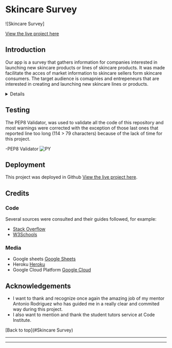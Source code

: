 # Skincare Survey


![Skincare Survey]

[View the live project here](https://lukyhet.github.io/Project_three/)

## Introduction

Our app is a survey that gathers information for companies interested in launching new skincare products or lines of skincare products. It was made facilitate the acces of market information to skincare sellers form skincare consumers. The target audience is comapnies and entrepeneurs that are interested in creating and launching new skincare lines or products.

<details>


Skincare Survey app is a tool created for comercial purposes. It has ten different questions about the skincare habits and preferences of a target skincare consumer group

This Trivia was made as the second milestone project to achieve the Diploma in Software Development at the Code Institute. 

The purpose of this project is the application of a survey that gathers information and gives results obtained through 10 questions about skincare preferences and habits. The main goal is to build an app/back end site that responds to the users' actions, allowing the user to analize the data and use it for their comercial goals.


## UX
###  User Demographic
The user for this website is: 

- Companies or etrepeneurs that want to create and sell new skincare products to young and adult skincare consumers. The consumers are people who has a skincare concern and who are interested in purchasing new skincare products to tackle their skincare problems. 


#### User Goals

- To apply a survey/research aimed to gather information in order tht will help the client/user to define what skincare product would be best to create and sell according to the preferences of the potential consumers. 
- Have an efficient and concise instrument (survey) to apply.
- Have clear results and data to work with.


## Features 

This is a back end application made using python. 

The app that displays ten different questions about skincare habits and preferences, some of them offer answer options and others are simple yes or no questions. The client/user can use the app both for applying the survey meaning collecting the data, and producing the results. The app can both read the information from the base google sheets skincare_survey document and write on it, updating it form the app.

The app has some questions that offer several options of answers, in the case of a tie the app can report it in the results, showing for example the two or three most prefered skincare products.


#### Wireframes
  

- This project is a back end app and it does not involve aesthetic design, the blueprints of the project or initial work was done by creating the questions and answer options that would collect the specific data to offer valuable results for clients interested in launching a successful new skincare product.


## Debugging

Some of the problems detected by gitpod have to do with non fatal errors like long lines of code that are related to the lenght of the questions and answer options.

A bug related to printing a result in case of a tie instead of a blanck space was detected and fixed by including lines of code that would print if the options are equal in value (==) and stil mayor than other options (>=).

`if (acids_list_len == serum_list_len) and (acids_list_len == moisturizer_list_len):
        print('All products sold equally')
    else:
        print('Most selling product is %s' % most_common)`

Other kind of bugs that was about defining functions. It was necessary to double check on the correct definition of functions.

The last bug that appeared was related to the deployment of the app in Heroku, there was an incompatibility between versions of the packagest installes at the requirements.txt file. The solution was to run the command:

`pip3 freeze > requirements.txt`


### Features to Implement in the future

- **Recommendations**

- We would like to include an option in the app that would process the results and come with recommended options for skincare products.
     

## Main Languages Used

- [HTML5](https://en.wikipedia.org/wiki/HTML5 "Link to HTML Wikipedia") provided by the CI template for this project.
- [JS](https://en.wikipedia.org/wiki/JavaScript "Link to JS Wikipedia") provided by the CI template for this project.
- [PY](https://en.wikipedia.org/wiki/Python_(programming_language) "Link to PY Wikipedia")


### Frameworks, Libraries & Programs Used

- [GitPod](https://gitpod.io/ "Link to GitPod homepage")
     - GitPod was as workspace for writing code,
- [GitHub](https://github.com/ "Link to GitHub")
     - GitHub is being used to store this repository.



</details>


## Testing


The PEP8 Validator, was used to validate all the code of this repository and most warnings were corrected with the exception of those last ones that reported line too long (114 > 79 characters) because of the lack of time for this project.

-PEP8 Validator ![PY](http://pep8online.com/checkresult)



## Deployment

This project was deployed in Github [View the live project here](https://lukyhet.github.io/Repository-Two/).

    
## Credits 


### Code 

Several sources were consulted and their guides followed, for example:

- [Stack Overflow](https://stackoverflow.com/ "Link to Stack Overflow page")
- [W3Schools](https://www.w3schools.com/ "Link to W3Schools page") 

### Media

- Google sheets [Google Sheets](https://docs.google.com/spreadsheets/u/0/ "Link to Google Sheets") 
- Heroku [Heroku](https://id.heroku.com/login "Link to Heroku")
- Google Cloud Platform [Google Cloud](https://console.cloud.google.com/home/dashboard?project=skincaresurvey "Link to Google Cloud Platform")


## Acknowledgements

- I want to thank and recognize once again the amazing job of my mentor Antonio Rodriguez who has guided me in a really clear and commited way during this project. 
- I also want to mention and thank the student tutors service at Code Institute.


[Back to top](#Skincare Survey)

***



-----